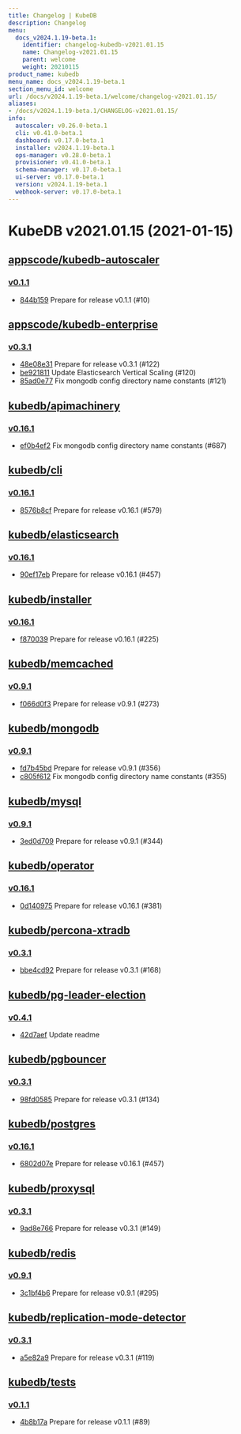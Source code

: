 ```yaml
---
title: Changelog | KubeDB
description: Changelog
menu:
  docs_v2024.1.19-beta.1:
    identifier: changelog-kubedb-v2021.01.15
    name: Changelog-v2021.01.15
    parent: welcome
    weight: 20210115
product_name: kubedb
menu_name: docs_v2024.1.19-beta.1
section_menu_id: welcome
url: /docs/v2024.1.19-beta.1/welcome/changelog-v2021.01.15/
aliases:
- /docs/v2024.1.19-beta.1/CHANGELOG-v2021.01.15/
info:
  autoscaler: v0.26.0-beta.1
  cli: v0.41.0-beta.1
  dashboard: v0.17.0-beta.1
  installer: v2024.1.19-beta.1
  ops-manager: v0.28.0-beta.1
  provisioner: v0.41.0-beta.1
  schema-manager: v0.17.0-beta.1
  ui-server: v0.17.0-beta.1
  version: v2024.1.19-beta.1
  webhook-server: v0.17.0-beta.1
---
```


# KubeDB v2021.01.15 (2021-01-15)


## [appscode/kubedb-autoscaler](https://github.com/appscode/kubedb-autoscaler)

### [v0.1.1](https://github.com/appscode/kubedb-autoscaler/releases/tag/v0.1.1)

- [844b159](https://github.com/appscode/kubedb-autoscaler/commit/844b159) Prepare for release v0.1.1 (#10)



## [appscode/kubedb-enterprise](https://github.com/appscode/kubedb-enterprise)

### [v0.3.1](https://github.com/appscode/kubedb-enterprise/releases/tag/v0.3.1)

- [48e08e31](https://github.com/appscode/kubedb-enterprise/commit/48e08e31) Prepare for release v0.3.1 (#122)
- [be921811](https://github.com/appscode/kubedb-enterprise/commit/be921811) Update Elasticsearch Vertical Scaling (#120)
- [85ad0e77](https://github.com/appscode/kubedb-enterprise/commit/85ad0e77) Fix mongodb config directory name constants (#121)



## [kubedb/apimachinery](https://github.com/kubedb/apimachinery)

### [v0.16.1](https://github.com/kubedb/apimachinery/releases/tag/v0.16.1)

- [ef0b4ef2](https://github.com/kubedb/apimachinery/commit/ef0b4ef2) Fix mongodb config directory name constants (#687)



## [kubedb/cli](https://github.com/kubedb/cli)

### [v0.16.1](https://github.com/kubedb/cli/releases/tag/v0.16.1)

- [8576b8cf](https://github.com/kubedb/cli/commit/8576b8cf) Prepare for release v0.16.1 (#579)



## [kubedb/elasticsearch](https://github.com/kubedb/elasticsearch)

### [v0.16.1](https://github.com/kubedb/elasticsearch/releases/tag/v0.16.1)

- [90ef17eb](https://github.com/kubedb/elasticsearch/commit/90ef17eb) Prepare for release v0.16.1 (#457)



## [kubedb/installer](https://github.com/kubedb/installer)

### [v0.16.1](https://github.com/kubedb/installer/releases/tag/v0.16.1)

- [f870039](https://github.com/kubedb/installer/commit/f870039) Prepare for release v0.16.1 (#225)



## [kubedb/memcached](https://github.com/kubedb/memcached)

### [v0.9.1](https://github.com/kubedb/memcached/releases/tag/v0.9.1)

- [f066d0f3](https://github.com/kubedb/memcached/commit/f066d0f3) Prepare for release v0.9.1 (#273)



## [kubedb/mongodb](https://github.com/kubedb/mongodb)

### [v0.9.1](https://github.com/kubedb/mongodb/releases/tag/v0.9.1)

- [fd7b45bd](https://github.com/kubedb/mongodb/commit/fd7b45bd) Prepare for release v0.9.1 (#356)
- [c805f612](https://github.com/kubedb/mongodb/commit/c805f612) Fix mongodb config directory name constants (#355)



## [kubedb/mysql](https://github.com/kubedb/mysql)

### [v0.9.1](https://github.com/kubedb/mysql/releases/tag/v0.9.1)

- [3ed0d709](https://github.com/kubedb/mysql/commit/3ed0d709) Prepare for release v0.9.1 (#344)



## [kubedb/operator](https://github.com/kubedb/operator)

### [v0.16.1](https://github.com/kubedb/operator/releases/tag/v0.16.1)

- [0d140975](https://github.com/kubedb/operator/commit/0d140975) Prepare for release v0.16.1 (#381)



## [kubedb/percona-xtradb](https://github.com/kubedb/percona-xtradb)

### [v0.3.1](https://github.com/kubedb/percona-xtradb/releases/tag/v0.3.1)

- [bbe4cd92](https://github.com/kubedb/percona-xtradb/commit/bbe4cd92) Prepare for release v0.3.1 (#168)



## [kubedb/pg-leader-election](https://github.com/kubedb/pg-leader-election)

### [v0.4.1](https://github.com/kubedb/pg-leader-election/releases/tag/v0.4.1)

- [42d7aef](https://github.com/kubedb/pg-leader-election/commit/42d7aef) Update readme



## [kubedb/pgbouncer](https://github.com/kubedb/pgbouncer)

### [v0.3.1](https://github.com/kubedb/pgbouncer/releases/tag/v0.3.1)

- [98fd0585](https://github.com/kubedb/pgbouncer/commit/98fd0585) Prepare for release v0.3.1 (#134)



## [kubedb/postgres](https://github.com/kubedb/postgres)

### [v0.16.1](https://github.com/kubedb/postgres/releases/tag/v0.16.1)

- [6802d07e](https://github.com/kubedb/postgres/commit/6802d07e) Prepare for release v0.16.1 (#457)



## [kubedb/proxysql](https://github.com/kubedb/proxysql)

### [v0.3.1](https://github.com/kubedb/proxysql/releases/tag/v0.3.1)

- [9ad8e766](https://github.com/kubedb/proxysql/commit/9ad8e766) Prepare for release v0.3.1 (#149)



## [kubedb/redis](https://github.com/kubedb/redis)

### [v0.9.1](https://github.com/kubedb/redis/releases/tag/v0.9.1)

- [3c1bf4b6](https://github.com/kubedb/redis/commit/3c1bf4b6) Prepare for release v0.9.1 (#295)



## [kubedb/replication-mode-detector](https://github.com/kubedb/replication-mode-detector)

### [v0.3.1](https://github.com/kubedb/replication-mode-detector/releases/tag/v0.3.1)

- [a5e82a9](https://github.com/kubedb/replication-mode-detector/commit/a5e82a9) Prepare for release v0.3.1 (#119)



## [kubedb/tests](https://github.com/kubedb/tests)

### [v0.1.1](https://github.com/kubedb/tests/releases/tag/v0.1.1)

- [4b8b17a](https://github.com/kubedb/tests/commit/4b8b17a) Prepare for release v0.1.1 (#89)




